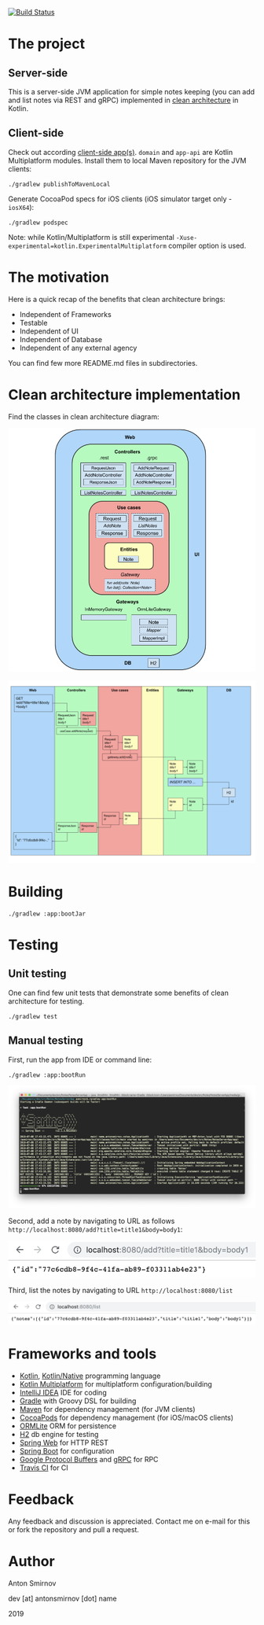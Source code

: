 [![Build Status](https://travis-ci.org/4ntoine/NotesServerApp.svg?branch=master)](https://travis-ci.org/4ntoine/NotesServerApp)

# The project

## Server-side

This is a server-side JVM application for simple notes keeping (you can add and list notes via REST and gRPC) implemented in [clean architecture](https://blog.cleancoder.com/uncle-bob/2012/08/13/the-clean-architecture.html) in Kotlin.

## Client-side

Check out according [client-side app(s)](https://github.com/4ntoine/NotesClientApp).
`domain` and `app-api` are Kotlin Multiplatform modules.
Install them to local Maven repository for the JVM clients:

    ./gradlew publishToMavenLocal

Generate CocoaPod specs for iOS clients (iOS simulator target only - `iosX64`):

    ./gradlew podspec
    
Note: while Kotlin/Multiplatform is still experimental
`-Xuse-experimental=kotlin.ExperimentalMultiplatform` compiler option is used.    

# The motivation

Here is a quick recap of the benefits that clean architecture brings:

* Independent of Frameworks
* Testable
* Independent of UI
* Independent of Database
* Independent of any external agency

You can find few more README.md files in subdirectories.

# Clean architecture implementation

Find the classes in clean architecture diagram:

![Clean architecture diagram](images/arch/my_clean_arch.png?raw=true)

![Sequence diagram](images/arch/sequence.png?raw=true)

# Building

	./gradlew :app:bootJar

# Testing

## Unit testing

One can find few unit tests that demonstrate some benefits of clean architecture for testing.

	./gradlew test

## Manual testing

First, run the app from IDE or command line:

	./gradlew :app:bootRun

![Application running](images/app/running.png?raw=true)

Second, add a note by navigating to URL as follows `http://localhost:8080/add?title=title1&body=body1`:

![Add a note](images/app/add_note.png?raw=true)

Third, list the notes by navigating to URL `http://localhost:8080/list`

![List the notes](images/app/list_notes.png?raw=true)

# Frameworks and tools

* [Kotlin](https://kotlinlang.org/), [Kotlin/Native](https://kotlinlang.org/docs/reference/native-overview.html) programming language
* [Kotlin Multiplatform](https://kotlinlang.org/docs/reference/multiplatform.html) for multiplatform configuration/building
* [IntelliJ IDEA](https://www.jetbrains.com/idea/) IDE for coding
* [Gradle](https://gradle.org/) with Groovy DSL for building
* [Maven](https://maven.apache.org/) for dependency management (for JVM clients)
* [CocoaPods](https://cocoapods.org/) for dependency management (for iOS/macOS clients)
* [ORMLite](http://ormlite.com/) ORM for persistence
* [H2](https://www.h2database.com/html/main.html) db engine for testing
* [Spring Web](https://docs.spring.io/spring/docs/current/spring-framework-reference/web.html) for HTTP REST
* [Spring Boot](https://spring.io/projects/spring-boot) for configuration
* [Google Protocol Buffers](https://developers.google.com/protocol-buffers) and [gRPC](https://grpc.io/) for RPC
* [Travis CI](https://travis-ci.org/) for CI

# Feedback

Any feedback and discussion is appreciated.
Contact me on e-mail for this or fork the repository and pull a request.

# Author

Anton Smirnov

dev [at] antonsmirnov [dot] name

2019